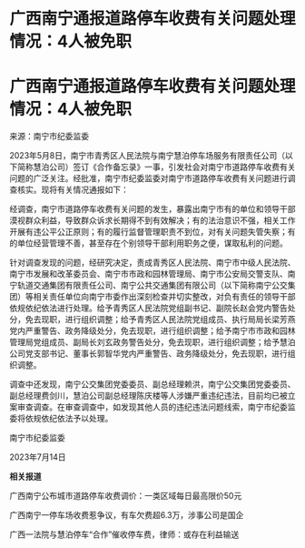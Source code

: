 # 广西南宁通报道路停车收费有关问题处理情况：4人被免职

# 广西南宁通报道路停车收费有关问题处理情况：4人被免职

来源：南宁市纪委监委

2023年5月8日，南宁市青秀区人民法院与南宁慧泊停车场服务有限责任公司（以下简称慧泊公司）签订《合作备忘录》一事，引发社会对南宁市道路停车收费有关问题的广泛关注。经批准，南宁市纪委监委对南宁市道路停车收费有关问题进行调查核实。现将有关情况通报如下：

经调查，南宁市道路停车收费有关问题的发生，暴露出南宁市有的单位和领导干部漠视群众利益，导致群众诉求长期得不到有效解决；有的法治意识不强，相关工作开展有违公平公正原则；有的履行监督管理职责不到位，对有关问题失管失察；有的单位经营管理不善，甚至存在个别领导干部利用职务之便，谋取私利的问题。

针对调查发现的问题，经研究决定，责成青秀区人民法院、南宁市中级人民法院、南宁市发展和改革委员会、南宁市市政和园林管理局、南宁市公安局交警支队、南宁轨道交通集团有限责任公司、南宁公共交通集团有限公司（以下简称南宁公交集团）等相关责任单位向南宁市委作出深刻检查并切实整改，对负有责任的领导干部依规依纪依法进行处理。给予青秀区人民法院党组副书记、副院长赵会党内警告处分，免去现职，进行组织调整；给予青秀区人民法院党组成员、执行局局长梁芳燕党内严重警告、政务降级处分，免去现职，进行组织调整；给予南宁市市政和园林管理局党组成员、副局长刘玄政务警告处分，免去现职，进行组织调整；给予慧泊公司党支部书记、董事长郭智华党内严重警告、政务降级处分，免去现职，进行组织调整。

调查中还发现，南宁公交集团党委委员、副总经理赖洪，南宁公交集团党委委员、副总经理费剑川，慧泊公司副总经理陈庆楼等人涉嫌严重违纪违法，目前均已被立案审查调查。在审查调查中，如发现其他人员的违纪违法问题线索，南宁市纪委监委将依规依纪依法予以处理。

南宁市纪委监委

2023年7月14日

**相关报道**

广西南宁公布城市道路停车收费调价：一类区域每日最高限价50元

广西南宁一停车场收费惹争议，有车欠费超6.3万，涉事公司是国企

广西一法院与慧泊停车“合作”催收停车费，律师：或存在利益输送

